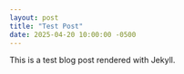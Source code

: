 ```yaml
---
layout: post
title: "Test Post"
date: 2025-04-20 10:00:00 -0500
---
```


This is a test blog post rendered with Jekyll.